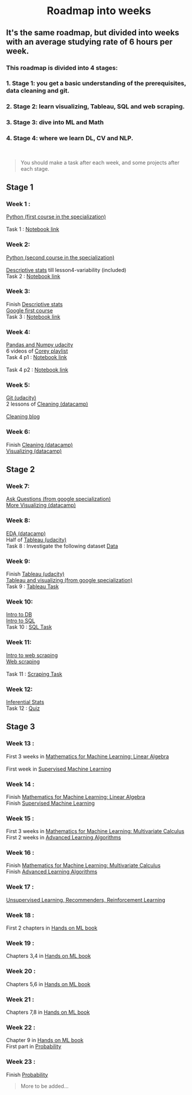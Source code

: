 <h1 align="center">Roadmap into weeks </h1> 

  
 ## It's the same roadmap, but divided into weeks with an average studying rate of 6 hours per week. 
  
 ### This roadmap is divided into 4 stages: 
 ### 1. Stage 1: you get a basic understanding of the prerequisites, data cleaning and git. 
 ### 2. Stage 2: learn visualizing, Tableau, SQL and web scraping. 
 ### 3. Stage 3: dive into ML and Math 
 ### 4. Stage 4: where we learn DL, CV and NLP. 
 
 <br> 
 
 > You should make a task after each week, and some projects after each stage. 
  
 ## Stage 1 
 ### Week 1 : 
 [Python (first course in the specialization)](https://www.coursera.org/learn/python?specialization=python) <br>  
 Task 1 : [Notebook link](https://colab.research.google.com/drive/1N_sxUfzFwAEQmqVuOxMfaRGxFuw9DnPm?usp=sharing) <br>  
  
 ### Week 2: 
 [Python (second course in the specialization)]( https://www.coursera.org/learn/python-data?specialization=python) <br>  
 [Descriptive stats](https://www.udacity.com/course/intro-to-descriptive-statistics--ud827) till lesson4-variability (included) <br> 
 Task 2 : [Notebook link](https://colab.research.google.com/drive/1JCuKVSZPRKMOG4xzD36Oo0oSHq9628w8?fbclid=IwAR2QiEDl6vzgsERONTARCt2GWgDb-apTwZOjrcJRTOIVMrmT4dfiMj-KyXo) <br>  
  
 ### Week 3: 
 Finish [Descriptive stats](https://www.udacity.com/course/intro-to-descriptive-statistics--ud827) <br> 
 [Google first course](https://www.coursera.org/learn/foundations-data?specialization=google-data-analytics) <br> 
 Task 3 : [Notebook link](https://colab.research.google.com/drive/1tA5Ryyoj1TKyNO2_NoH2M_MB9oNAuTob?usp=sharing) <br>  
  
 ### Week 4: 
 [Pandas and Numpy udacity](https://classroom.udacity.com/courses/ud170 ) <br> 
 6 videos of [Corey playlist](https://www.youtube.com/playlist?list=PL-osiE80TeTsWmV9i9c58mdDCSskIFdDS ) <br> 
 Task 4 p1 : [Notebook link](https://colab.research.google.com/drive/1bAS39rOstc4bf3vdaTvD8PEjlHyIB8wp?usp=sharing#scrollTo=MwzekJmUstWR) <br>  
 Task 4 p2 : [Notebook link](https://colab.research.google.com/drive/1jGpdatYPiQv5VLPtQutRPtGsi6Bpm3U4?usp=sharing) <br>  
  
  
 ### Week 5: 
 [Git (udacity)](https://bit.ly/3I1h8yc) <br> 
 2 lessons of [Cleaning (datacamp)](https://app.datacamp.com/learn/courses/cleaning-data-in-python) <br>  
 [Cleaning blog](https://bit.ly/3vXqybR ) <br> 
  
  
 ### Week 6: 
 Finish [Cleaning (datacamp)](https://app.datacamp.com/learn/courses/cleaning-data-in-python) <br> 
 [Visualizing (datacamp)](https://app.datacamp.com/learn/courses/introduction-to-data-visualization-with-seaborn ) <br> 
  
 ## Stage 2 
 ### Week 7: 
 [Ask Questions (from google specialization)](https://www.coursera.org/learn/ask-questions-make-decisions?specialization=google-data-analytics) <br> 
 [More Visualizing (datacamp)](https://app.datacamp.com/learn/courses/intermediate-data-visualization-with-seaborn ) <br> 
  
  
 ### Week 8: 
 [EDA (datacamp)](https://app.datacamp.com/learn/courses/exploratory-data-analysis-in-python) <br> 
 Half of [Tableau (udacity)](https://www.udacity.com/course/data-visualization-in-tableau--ud1006 ) <br> 
 Task 8 : Investigate the following dataset [Data](https://www.kaggle.com/datasets/jessemostipak/hotel-booking-demand) 
  
  
 ### Week 9: 
 Finish [Tableau (udacity)](https://www.udacity.com/course/data-visualization-in-tableau--ud1006 ) <br> 
 [Tableau and visualizing (from google specialization)](https://www.coursera.org/learn/visualize-data?specialization=google-data-analytics) <br> 
 Task 9 : [Tableau Task](https://docs.google.com/document/d/1TamjhCdFRgyPi6ZRiYFGRs5KyECbcN6a_vpimEK-aP8/edit?usp=sharing) 
  
  
 ### Week 10: 
 [Intro to DB](https://app.datacamp.com/learn/courses/introduction-to-relational-databases-in-sql) <br> 
 [Intro to SQL](https://app.datacamp.com/learn/courses/introduction-to-sql) <br> 
 Task 10 : [SQL Task](https://docs.google.com/document/d/17i9YNOBgyrKJ8cNAA43zDMcUJ7yj3xwrImcZ-SjoHVY/edit?usp=sharing)
 
 ### Week 11: 
 [Intro to web scraping](https://app.datacamp.com/learn/courses/intermediate-importing-data-in-python) <br> 
 [Web scraping](https://app.datacamp.com/learn/courses/web-scraping-with-python) <br>  
 Task 11 : [Scraping Task](https://docs.google.com/document/d/1TmhlH5gOV-glWIMgq6P51sPr3GezLnpaiEqDlptsVDE/edit?usp=sharing) 
   
  
 ### Week 12: 
 [Inferential Stats](https://classroom.udacity.com/courses/ud201 ) <br> 
 Task 12 : [Quiz](https://docs.google.com/forms/d/e/1FAIpQLSc0QKKMx2LuDcnuC_9nDyzQDhnn2BKkwoAe6KxwdQ_FjEsBYw/viewform?usp=sf_link) 
  
  
  
 ## Stage 3 
 ### Week 13 : 
 First 3 weeks in [Mathematics for Machine Learning: Linear Algebra](https://www.coursera.org/learn/linear-algebra-machine-learning?specialization=mathematics-machine-learning) <br>  
 First week in [Supervised Machine Learning](https://www.coursera.org/learn/machine-learning) <br>  
  
  
 ### Week 14 : 
 Finish [Mathematics for Machine Learning: Linear Algebra](https://www.coursera.org/learn/linear-algebra-machine-learning?specialization=mathematics-machine-learning) <br> 
 Finish [Supervised Machine Learning](https://www.coursera.org/learn/machine-learning) <br>  
  
  
 ### Week 15 : 
 First 3 weeks in [Mathematics for Machine Learning: Multivariate Calculus](https://www.coursera.org/learn/multivariate-calculus-machine-learning) <br> 
 First 2 weeks in [Advanced Learning Algorithms](https://www.coursera.org/learn/advanced-learning-algorithms) <br>  
  
  
 ### Week 16 : 
 Finish [Mathematics for Machine Learning: Multivariate Calculus](https://www.coursera.org/learn/multivariate-calculus-machine-learning) <br> 
 Finish [Advanced Learning Algorithms](https://www.coursera.org/learn/advanced-learning-algorithms) <br>  
  
  
 ### Week 17 : 
 [Unsupervised Learning, Recommenders, Reinforcement Learning](https://www.coursera.org/learn/unsupervised-learning-recommenders-reinforcement-learning) <br> 
  
  
 ### Week 18 : 
 First 2 chapters in [Hands on ML book](https://drive.google.com/file/d/1tAoPyJfFOt6fzi2SFGJAJArPlIKWV5gd/view?usp=sharing) <br> 
  
  
 ### Week 19 : 
 Chapters 3,4 in [Hands on ML book](https://drive.google.com/file/d/1tAoPyJfFOt6fzi2SFGJAJArPlIKWV5gd/view?usp=sharing) <br> 
  
  
 ### Week 20 : 
 Chapters 5,6 in [Hands on ML book](https://drive.google.com/file/d/1tAoPyJfFOt6fzi2SFGJAJArPlIKWV5gd/view?usp=sharing) <br> 
  
  
 ### Week 21 : 
 Chapters 7,8 in [Hands on ML book](https://drive.google.com/file/d/1tAoPyJfFOt6fzi2SFGJAJArPlIKWV5gd/view?usp=sharing) <br> 
  
  
 ### Week 22 : 
 Chapter 9 in [Hands on ML book](https://drive.google.com/file/d/1tAoPyJfFOt6fzi2SFGJAJArPlIKWV5gd/view?usp=sharing) <br> 
 First part in [Probability](https://www.khanacademy.org/math/statistics-probability/probability-library) <br> 
  
  
 ### Week 23 : 
 Finish [Probability](https://www.khanacademy.org/math/statistics-probability/probability-library) <br> 
  
 > More to be added...
